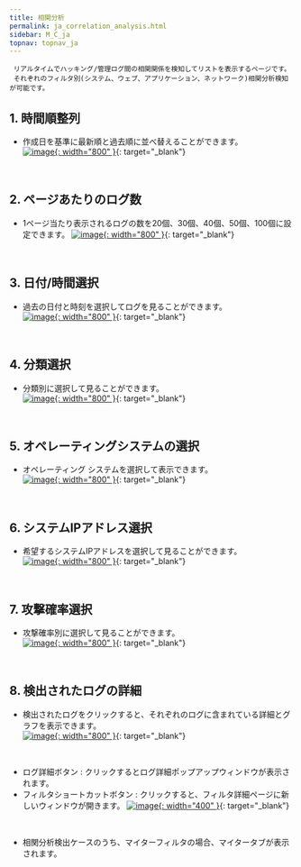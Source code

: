 ```yaml
---
title: 相関分析
permalink: ja_correlation_analysis.html
sidebar: M_C_ja
topnav: topnav_ja
---
```



     リアルタイムでハッキング/管理ログ間の相関関係を検知してリストを表示するページです。
     それぞれのフィルタ別(システム、ウェブ、アプリケーション、ネットワーク)相関分析検知が可能です。

## 1. 時間順整列
- 作成日を基準に最新順と過去順に並べ替えることができます。  
[![image](/docs/images/Manual/common/analysis/ja/1.PNG){: width="800" }](/docs/images/Manual/common/analysis/ja/1.PNG){: target="_blank"}
 
 <br />

## 2. ページあたりのログ数
- 1ページ当たり表示されるログの数を20個、30個、40個、50個、100個に設定できます。
[![image](/docs/images/Manual/common/analysis/ja/2.PNG){: width="800" }](/docs/images/Manual/common/analysis/ja/2.PNG){: target="_blank"}
 
 <br />

## 3. 日付/時間選択
- 過去の日付と時刻を選択してログを見ることができます。   
[![image](/docs/images/Manual/common/analysis/ja/3.PNG){: width="800" }](/docs/images/Manual/common/analysis/ja/3.PNG){: target="_blank"}

<br />

## 4. 分類選択
- 分類別に選択して見ることができます。  
[![image](/docs/images/Manual/common/analysis/ja/4.PNG){: width="800" }](/docs/images/Manual/common/analysis/ja/4.PNG){: target="_blank"}

<br />

## 5. オペレーティングシステムの選択
- オペレーティング システムを選択して表示できます。   
[![image](/docs/images/Manual/common/analysis/ja/5.PNG){: width="800" }](/docs/images/Manual/common/analysis/ja/5.PNG){: target="_blank"}

<br />

## 6. システムIPアドレス選択
- 希望するシステムIPアドレスを選択して見ることができます。   
[![image](/docs/images/Manual/common/analysis/ja/6.PNG){: width="800" }](/docs/images/Manual/common/analysis/ja/6.PNG){: target="_blank"}

<br />

## 7. 攻撃確率選択
- 攻撃確率別に選択して見ることができます。  
[![image](/docs/images/Manual/common/analysis/ja/7.PNG){: width="800" }](/docs/images/Manual/common/analysis/ja/7.PNG){: target="_blank"}
 
<br />

## 8. 検出されたログの詳細
- 検出されたログをクリックすると、それぞれのログに含まれている詳細とグラフを表示できます。   
[![image](/docs/images/Manual/common/analysis/ja/8.PNG){: width="800" }](/docs/images/Manual/common/analysis/ja/8.PNG){: target="_blank"}

<br />

- ログ詳細ボタン : クリックするとログ詳細ポップアップウィンドウが表示されます。
- フィルタショートカットボタン : クリックすると、フィルタ詳細ページに新しいウィンドウが開きます。
[![image](/docs/images/Manual/common/analysis/ja/9.PNG){: width="400" }](/docs/images/Manual/common/analysis/ja/9.PNG){: target="_blank"}

<br />

- 相関分析検出ケースのうち、マイターフィルタの場合、マイタータブが表示されます。   
<!-- [![image](/docs/images/Manual/common/analysis/10.PNG){: width="800" }](/docs/images/Manual/common/analysis/10.PNG){: target="_blank"}-->